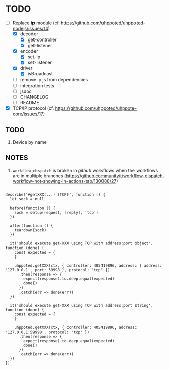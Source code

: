 # TODO

- [ ] Replace **ip** module (cf. https://github.com/uhppoted/uhppoted-nodejs/issues/14)
    - [x] decoder
        - [x] get-controller
        - [x] get-listener
     - [x] encoder
        - [x] set-ip
        - [x] set-listener
    - [x] driver
        - [x] isBroadcast
    - [ ] remove ip.js from dependencies
    - [ ] integration tests
    - [ ] jsdoc
    - [ ] CHANGELOG
    - [ ] README

- [x] TCP/IP protocol (cf. https://github.com/uhppoted/uhppote-core/issues/17)

## TODO

1. Device by name

## NOTES

1. `workflow_dispatch` is broken in _github_ workflows when the workflows are in multiple
    branches (https://github.community/t/workflow-dispatch-workflow-not-showing-in-actions-tab/130088/27)
```

describe('#getXXX(...) (TCP)', function () {
  let sock = null

  before(function () {
    sock = setup(request, [reply], 'tcp')
  })

  after(function () {
    teardown(sock)
  })

  it('should execute get-XXX using TCP with address:port object', function (done) {
    const expected = {
    }

    uhppoted.getXXX(ctx, { controller: 405419896, address: { address: '127.0.0.1', port: 59998 }, protocol: 'tcp' })
      .then(response => {
        expect(response).to.deep.equal(expected)
        done()
      })
      .catch(err => done(err))
  })

  it('should execute get-XXX using TCP with address:port string', function (done) {
    const expected = {
    }

    uhppoted.getXXX(ctx, { controller: 405419896, address: '127.0.0.1:59998', protocol: 'tcp' })
      .then(response => {
        expect(response).to.deep.equal(expected)
        done()
      })
      .catch(err => done(err))
  })
})
```
